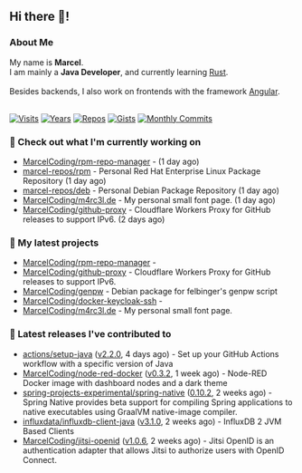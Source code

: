 ## Hi there 👋!




### About Me

My name is **Marcel**.<br>
I am mainly a **Java Developer**, and currently learning [Rust](https://www.rust-lang.org).<br>
<br>
Besides backends, I also work on frontends with the framework [Angular](https://angular.io).
<br>
<br>

[![Visits](https://badges.pufler.dev/visits/MarcelCoding/MarcelCoding?style=flat-square&color=black&logo=github)](https://github.com/MarcelCoding)
[![Years](https://badges.pufler.dev/years/MarcelCoding?style=flat-square&color=black&logo=github)](https://github.com/MarcelCoding)
[![Repos](https://badges.pufler.dev/repos/MarcelCoding?style=flat-square&color=black&logo=github)](https://github.com/MarcelCoding?tab=repositories)
[![Gists](https://badges.pufler.dev/gists/MarcelCoding?style=flat-square&color=black&logo=github)](https://gist.github.com/MarcelCoding)
[![Monthly Commits](https://badges.pufler.dev/commits/monthly/MarcelCoding?style=flat-square&color=black&logo=github)](https://github.com/MarcelCoding)

### 👷 Check out what I'm currently working on

- [MarcelCoding/rpm-repo-manager](https://github.com/MarcelCoding/rpm-repo-manager) -  (1 day ago)
- [marcel-repos/rpm](https://github.com/marcel-repos/rpm) - Personal Red Hat Enterprise Linux Package Repository (1 day ago)
- [marcel-repos/deb](https://github.com/marcel-repos/deb) - Personal Debian Package Repository (1 day ago)
- [MarcelCoding/m4rc3l.de](https://github.com/MarcelCoding/m4rc3l.de) - My personal small font page. (1 day ago)
- [MarcelCoding/github-proxy](https://github.com/MarcelCoding/github-proxy) - Cloudflare Workers Proxy for GitHub releases to support IPv6. (2 days ago)

### 🌱 My latest projects

- [MarcelCoding/rpm-repo-manager](https://github.com/MarcelCoding/rpm-repo-manager) - 
- [MarcelCoding/github-proxy](https://github.com/MarcelCoding/github-proxy) - Cloudflare Workers Proxy for GitHub releases to support IPv6.
- [MarcelCoding/genpw](https://github.com/MarcelCoding/genpw) - Debian package for felbinger&#39;s genpw script
- [MarcelCoding/docker-keycloak-ssh](https://github.com/MarcelCoding/docker-keycloak-ssh) - 
- [MarcelCoding/m4rc3l.de](https://github.com/MarcelCoding/m4rc3l.de) - My personal small font page.

### 🔭 Latest releases I've contributed to

- [actions/setup-java](https://github.com/actions/setup-java) ([v2.2.0](https://github.com/actions/setup-java/releases/tag/v2.2.0), 4 days ago) - Set up your GitHub Actions workflow with a specific version of Java
- [MarcelCoding/node-red-docker](https://github.com/MarcelCoding/node-red-docker) ([v0.3.2](https://github.com/MarcelCoding/node-red-docker/releases/tag/v0.3.2), 1 week ago) - Node-RED Docker image with dashboard nodes and a dark theme
- [spring-projects-experimental/spring-native](https://github.com/spring-projects-experimental/spring-native) ([0.10.2](https://github.com/spring-projects-experimental/spring-native/releases/tag/0.10.2), 2 weeks ago) - Spring Native provides beta support for compiling Spring applications to native executables using GraalVM native-image compiler.
- [influxdata/influxdb-client-java](https://github.com/influxdata/influxdb-client-java) ([v3.1.0](https://github.com/influxdata/influxdb-client-java/releases/tag/v3.1.0), 2 weeks ago) - InfluxDB 2 JVM Based Clients
- [MarcelCoding/jitsi-openid](https://github.com/MarcelCoding/jitsi-openid) ([v1.0.6](https://github.com/MarcelCoding/jitsi-openid/releases/tag/v1.0.6), 2 weeks ago) - Jitsi OpenID is an authentication adapter that allows Jitsi to authorize users with OpenID Connect.


